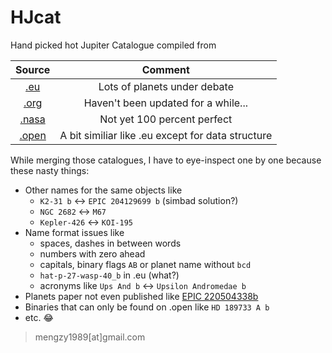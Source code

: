 # HJcat

Hand picked hot Jupiter Catalogue compiled from

| Source | Comment |
|:------:|:-------:|
|[.eu](http://exoplanets.eu/)         |   Lots of planets under debate      |
|[.org](http://exoplanets.org)        |   Haven't been updated for a while...      |
|[.nasa](http://exoplanetarchive.ipac.caltech.edu/)       |    Not yet 100 percent perfect     |
|[.open](http://openexoplanetcatalogue.com/)        |   A bit similiar like .eu except for data structure     |
 
While merging those catalogues, I have to eye-inspect one by one because these nasty things:

+ Other names for the same objects like
    - `K2-31 b` <-> `EPIC 204129699 b` (simbad solution?)
    - `NGC 2682` <-> `M67`
    - `Kepler-426` <-> `KOI-195`
+ Name format issues like
    - spaces, dashes in between words
    - numbers with zero ahead
    - capitals, binary flags `AB` or planet name without `bcd`
    - `hat-p-27-wasp-40_b` in .eu (what?)
    - acronyms like `Ups And b` <-> `Upsilon Andromedae b`
+ Planets paper not even published like [EPIC 220504338b](https://arxiv.org/abs/1611.07614)
+ Binaries that can only be found on .open like `HD 189733 A b`
+ etc. :joy:

> mengzy1989[at]gmail.com
